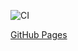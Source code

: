 ![CI](https://github.com/selivados/AHJ-HW-6_Task_Manager/actions/workflows/web.yml/badge.svg)

[GitHub Pages](https://selivados.github.io/AHJ-HW-6_Task_Manager/)
